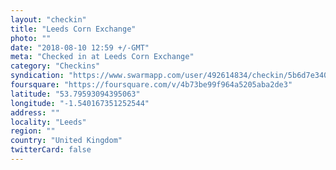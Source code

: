 ```yaml
---
layout: "checkin"
title: "Leeds Corn Exchange"
photo: ""
date: "2018-08-10 12:59 +/-GMT"
meta: "Checked in at Leeds Corn Exchange"
category: "Checkins"
syndication: "https://www.swarmapp.com/user/492614834/checkin/5b6d7e340457b7002cf6c592"
foursquare: "https://foursquare.com/v/4b73be99f964a5205aba2de3"
latitude: "53.79593094395063"
longitude: "-1.540167351252544"
address: ""
locality: "Leeds"
region: ""
country: "United Kingdom"
twitterCard: false
---
```


